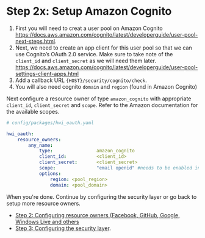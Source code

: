 Step 2x: Setup Amazon Cognito
=====================
1. First you will need to creat a user pool on Amazon Cognito https://docs.aws.amazon.com/cognito/latest/developerguide/user-pool-next-steps.html.
2. Next, we need to create an app client for this user pool so that we can use Cognito’s OAuth 2.0 service. Make sure to take note of the `client_id` and `client_secret` as we will need them later. https://docs.aws.amazon.com/cognito/latest/developerguide/user-pool-settings-client-apps.html
3. Add a callback URL `{HOST}/security/cognito/check`.
4. You will also need cognito `domain` and `region` (found in Amazon Cognito)

Next configure a resource owner of type `amazon_cognito` with appropriate
`client_id`, `client_secret` and `scope`. Refer to the Amazon documentation
for the available scopes.

``` yaml
# config/packages/hwi_oauth.yaml

hwi_oauth:
    resource_owners:
        any_name:
            type:                amazon_cognito
            client_id:           <client_id>
            client_secret:       <client_secret>
            scope:               "email openid" #needs to be enabled in cognito (profile, phone)
            options:
                region: <pool_region>
                domain: <pool_domain>
```

When you're done. Continue by configuring the security layer or go back to
setup more resource owners.

- [Step 2: Configuring resource owners (Facebook, GitHub, Google, Windows Live and others](../2-configuring_resource_owners.md)
- [Step 3: Configuring the security layer](../3-configuring_the_security_layer.md).
